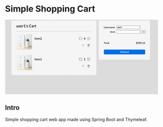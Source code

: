 
 # Simple Shopping Cart

 ![Overview](screenshots/ss1.png?raw=true)

 ## Intro
 Simple shopping cart web app made using Spring Boot and Thymeleaf.